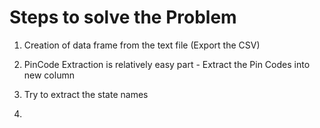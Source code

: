 # Steps to solve the Problem

1. Creation of data frame from the text file (Export the CSV)

2. PinCode Extraction is relatively easy part - Extract the Pin Codes into new column

3. Try to extract the state names

4. 
 